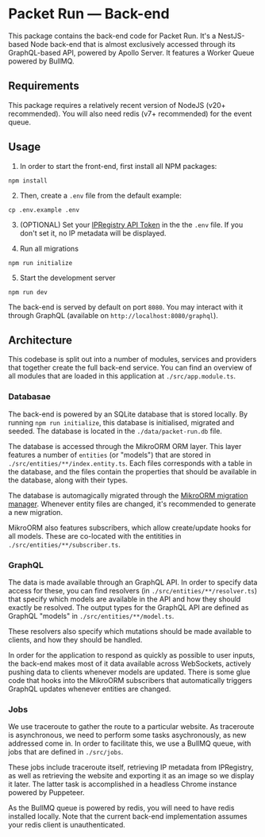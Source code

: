 # Packet Run — Back-end
This package contains the back-end code for Packet Run. It's a NestJS-based Node
back-end that is almost exclusively accessed through its GraphQL-based API,
powered by Apollo Server. It features a Worker Queue powered by BullMQ.

## Requirements
This package requires a relatively recent version of NodeJS (v20+
recommended). You will also need redis (v7+ recommended) for the event queue.

## Usage
1. In order to start the front-end, first install all NPM packages:
```
npm install
```

2. Then, create a `.env` file from the default example:
```
cp .env.example .env
```

3. (OPTIONAL) Set your [IPRegistry API
   Token](https://dashboard.ipregistry.co/keys) in the the `.env` file. If you
   don't set it, no IP metadata will be displayed.

4. Run all migrations
```
npm run initialize
```

5. Start the development server
```
npm run dev
```

The back-end is served by default on port `8080`. You may interact with it
through GraphQL (available on `http://localhost:8080/graphql`).

## Architecture
This codebase is split out into a number of modules, services and providers that
together create the full back-end service. You can find an overview of all
modules that are loaded in this application at `./src/app.module.ts`.

### Databasae
The back-end is powered by an SQLite database that is stored locally. By running
`npm run initialize`, this database is initialised, migrated and seeded. The
database is located in the `./data/packet-run.db` file.

The database is accessed through the MikroORM ORM layer. This layer features a
number of `entities` (or "models") that are stored in
`./src/entities/**/index.entity.ts`. Each files corresponds with a table in the
database, and the files contain the properties that should be available in the
database, along with their types.

The database is automagically migrated through the [MikroORM migration
manager](https://mikro-orm.io/docs/migrations). Whenever entity files are
changed, it's recommended to generate a new migration.

MikroORM also features subscribers, which allow create/update hooks for all
models. These are co-located with the entitities in `./src/entities/**/subscriber.ts`.

### GraphQL
The data is made available through an GraphQL API. In order to specify data
access for these, you can find resolvers (in `./src/entities/**/resolver.ts`)
that specify which models are available in the API and how they should exactly
be resolved. The output types for the GraphQL API are defined as GraphQL
"models" in `./src/entities/**/model.ts`.

These resolvers also specify which mutations should be made available to
clients, and how they should be handled. 

In order for the application to respond as quickly as possible to user inputs,
the back-end makes most of it data available across WebSockets, actively pushing
data to clients whenever models are updated. There is some glue code that hooks
into the MikroORM subscribers that automatically triggers GraphQL updates
whenever entities are changed.

### Jobs
We use traceroute to gather the route to a particular website. As traceroute is
asynchronous, we need to perform some tasks asychronously, as new addressed come
in. In order to facilitate this, we use a BullMQ queue, with jobs that are
defined in `./src/jobs`.

These jobs include traceroute itself, retrieving IP metadata from IPRegistry, as
well as retrieving the website and exporting it as an image so we display it
later. The latter task is accomplished in a headless Chrome instance powered by
Puppeteer.

As the BullMQ queue is powered by redis, you will need to have redis installed
locally. Note that the current back-end implementation assumes your redis client
is unauthenticated.
